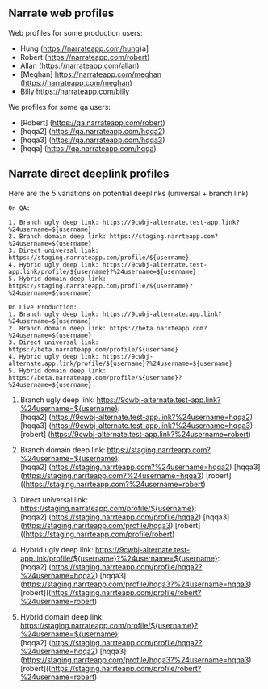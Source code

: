 ## Narrate web profiles 

Web profiles for some production users:  

- Hung (https://narrateapp.com/hung)a]
- Robert (https://narrateapp.com/robert)
- Allan (https://narrateapp.com/allan)
- [Meghan] https://narrateapp.com/meghan (https://narrateapp.com/meghan)
- Billy https://narrateapp.com/billy
 
 
We profiles for some qa users:  

- [Robert] (https://qa.narrateapp.com/robert)
- [hqqa2] (https://qa.narrateapp.com/hqqa2)
- [hqqa3] (https://qa.narrateapp.com/hqqa3)
- [hqqa] (https://qa.narrateapp.com/hqqa)
 
 
 ## Narrate direct deeplink profiles
 
 Here are the 5 variations on potential deeplinks (universal + branch link)
```
On QA: 

1. Branch ugly deep link: https://9cwbj-alternate.test-app.link?%24username=${username}
2. Branch domain deep link: https://staging.narrteapp.com?%24username=${username}
3. Direct universal link: https://staging.narrateapp.com/profile/${username}
4. Hybrid ugly deep link: https://9cwbj-alternate.test-app.link/profile/${username}?%24username=${username}
5. Hybrid domain deep link: https://staging.narrateapp.com/profile/${username}?%24username=${username}

On Live Production:
1. Branch ugly deep link: https://9cwbj-alternate.app.link?%24username=${username}
2. Branch domain deep link: https://beta.narrteapp.com?%24username=${username}
3. Direct universal link: https://beta.narrateapp.com/profile/${username}
4. Hybrid ugly deep link: https://9cwbj-alternate.app.link/profile/${username}?%24username=${username}
5. Hybrid domain deep link: https://beta.narrateapp.com/profile/${username}?%24username=${username}
```


1. Branch ugly deep link: https://9cwbj-alternate.test-app.link?%24username=${username}:  
   [hqqa2] (https://9cwbj-alternate.test-app.link?%24username=hqqa2)  
   [hqqa3] (https://9cwbj-alternate.test-app.link?%24username=hqqa3) 
   [robert] (https://9cwbj-alternate.test-app.link?%24username=robert) 
   
2. Branch domain deep link: https://staging.narrteapp.com?%24username=${username}:  
   [hqqa2] (https://staging.narrteapp.com?%24username=hqqa2) 
   [hqqa3] (https://staging.narrteapp.com?%24username=hqqa3) 
   [robert]((https://staging.narrteapp.com?%24username=robert) 
   
3. Direct universal link: https://staging.narrateapp.com/profile/${username}:  
   [hqqa2] (https://staging.narrteapp.com/profile/hqqa2)
   [hqqa3] (https://staging.narrteapp.com/profile/hqqa3)
   [robert]((https://staging.narrteapp.com/profile/robert)


4. Hybrid ugly deep link: https://9cwbj-alternate.test-app.link/profile/${username}?%24username=${username}:  
   [hqqa2] (https://staging.narrteapp.com/profile/hqqa2?%24username=hqqa2) 
   [hqqa3] (https://staging.narrteapp.com/profile/hqqa3?%24username=hqqa3) 
   [robert]((https://staging.narrteapp.com/profile/robert?%24username=robert) 

5. Hybrid domain deep link: https://staging.narrateapp.com/profile/${username}?%24username=${username}:  
   [hqqa2] (https://staging.narrteapp.com/profile/hqqa2?%24username=hqqa2) 
   [hqqa3] (https://staging.narrteapp.com/profile/hqqa3?%24username=hqqa3) 
   [robert]((https://staging.narrteapp.com/profile/robert?%24username=robert) 



